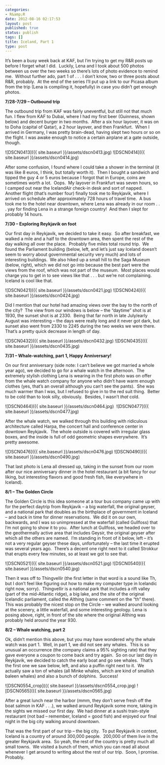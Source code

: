 ```yaml
---
categories:
- R&amp;R
date: 2012-08-16 02:17:53
layout: post
published: true
status: publish
tags: []
title: Iceland, Part 1
type: post
---
```


It’s been a busy week back at KAF, but I’m trying to get my R&R posts up
before I forget what I did.  Luckily, Lena and I took about 500 photos between
us over the two weeks so there’s lots of photo evidence to remind me.  Without
further ado, part 1 of . . . I don’t know, two or three posts about R&R,
probably.  At the end of the series I’ll put up a link to our Picasa album
from the trip (Lena is compiling it, hopefully) in case you didn’t get enough
photos.

**7/28-7/29 – Outbound trip**

The outbound trip from KAF was fairly uneventful, but still not that much fun.
I flew from KAF to Dubai, where I had my first beer (Guinness, shown below)
and decent burger in two months.  After a six hour layover, it was on to Doha
(capital of Qatar), a 2 hour layover, and then Frankfurt.  When I arrived in
Germany, I was pretty brain-dead, having slept two hours or so on the flight.
I was awake enough to notice a certain airplane at a gate outside, though.

![DSCN0413]({{ site.baseurl }}/assets/dscn0413.jpg) ![DSCN0414]({{
site.baseurl }}/assets/dscn0414.jpg)

After some confusion, I found where I could take a shower in the terminal (it
was like 8 euros, I think, but totally worth it).  Then I bought a sandwich
and tipped the guy 4 or 5 euros because I forgot that in Europe, coins are
sometimes worth a lot.  Oops.  My layover in Frankfurt was seven hours, so I
camped out near the IcelandAir check-in desk and sort of napped.  Another
flight (that’s number four) finally took me to Reykjavik, where I arrived on
schedule after approximately 728 hours of travel time.  A bus took me to the
hotel near downtown, where Lena was already in our room . . . yay for finding
Lena in a strange foreign country!  And then I slept for probably 14 hours.

**7/30 – Exploring Reykjavik on foot**

Our first day in Reykjavik, we decided to take it easy.  So after breakfast,
we walked a mile and a half to the downtown area, then spent the rest of the
day walking all over the place.  Probably five miles total round trip.  We
found the Parliament building (below, left, and let’s just say Iceland doesn’t
seem to worry about governmental security very much) and lots of interesting
buildings.  We also hiked up a small hill to the Saga Museum (below, right),
which we did not go into because the best part were the views from the roof,
which was not part of the museum.  Most places would charge you to get in to
see views like that . . . but we’re not complaining.  Iceland is cool like
that.

![DSCN0421]({{ site.baseurl }}/assets/dscn0421.jpg) ![DSCN0424]({{
site.baseurl }}/assets/dscn0424.jpg)

Did I mention that our hotel had amazing views over the bay to the north of
the city?  The view from our windows is below – the “daytime” shot is at 1930,
the sunset shot is at 2330.  Being that far north in late July/early August
was interesting – the days were really long and it never got dark, but sunset
also went from 2330 to 2245 during the two weeks we were there.  That’s a
pretty quick decrease in length of day.

![DSCN0432]({{ site.baseurl }}/assets/dscn0432.jpg) ![DSCN0435]({{
site.baseurl }}/assets/dscn0435.jpg)

**7/31 – Whale-watching, part 1, Happy Anniversary!**

On our first anniversary (side note: I can’t believe we got married a whole
year ago), we decided to go for a whale watch in the afternoon.  The extremely
stylish clothing Lena is wearing in the first photo was on offer from the
whale watch company for anyone who didn’t have warm enough clothes (yes,
that’s an overall although you can’t see the pants).  She was much warmer than
I was, but I refused to give in to the red suit thing.  Better to be cold than
to look silly, obviously.  Besides, I wasn’t _that_ cold.

![DSCN0464]({{ site.baseurl }}/assets/dscn0464.jpg)  ![DSCN0477]({{
site.baseurl }}/assets/dscn0477.jpg)

After the whale watch, we walked through this building with ridiculous
architecture called Harpa, the concert hall and conference center in downtown
Reykjavik.  The whole outside is covered with irregular glass boxes, and the
inside is full of odd geometric shapes everywhere.  It’s pretty awesome.

![DSCN0476]({{ site.baseurl }}/assets/dscn0476.jpg) ![DSCN0490]({{
site.baseurl }}/assets/dscn0490.jpg)

That last photo is Lena all dressed up, taking in the sunset from our room
after our nice anniversary dinner in the hotel restaurant (a bit fancy for our
liking, but interesting flavors and good fresh fish, like everywhere in
Iceland).

**8/1 – The Golden Circle**

The Golden Circle is this idea someone at a tour bus company came up with for
the perfect daytrip from Reykjavik – a big waterfall, the original geyser, and
a national park that doubles as the birthplace of government in Iceland – and
back in time for dinner reservations.  We did it on our own, backwards, and I
was so unimpressed at the waterfall (called Gullfoss) that I’m not going to
show it to you.  After lunch at Gullfoss, we headed over to the geothermally
active area that includes Geysir, the original geyser after which all the
others are named.  I’m standing in front of it below, left – it’s not a very
regular geyser these days, unfortunately – the last time it erupted was
several years ago.  There’s a decent one right next to it called Strokkur that
erupts every few minutes, so at least we got to see that.

![DSCN0521]({{ site.baseurl }}/assets/dscn0521.jpg) ![DSCN0540]({{
site.baseurl }}/assets/dscn0540.jpg)

Then it was off to Thingvellir (the first letter in that word is a sound like
Th, but I don’t feel like figuring out how to make my computer type in
Icelandic right now, sorry).  Thingvellir is a national park that includes a
rift valley (part of the mid-Atlantic ridge), a big lake, and the site of the
original Icelandic parliament, called the Althing (same comment on the “th”
there).  This was probably the nicest stop on the Circle – we walked around
looking at the scenery, a little waterfall, and some interesting geology.
Lena is posing above, right, in front of the site where the original Althing
was probably held around the year 930.

**8/2 – Whale watching, part 2**

Ok, didn’t mention this above, but you may have wondered why the whale watch
was part 1.  Well, in part 1, we did not see any whales.  This is so unusual
an occurrence (the company claims a 95% sighting rate) that they gave everyone
a coupon to come back and try again.  So on our last day in Reykjavik, we
decided to catch the early boat and go see whales.  That’s the first one we
saw below, left, and also a puffin right next to it.  We actually saw a ton of
whales (all Minke whales, which are kind of smallish baleen whales) and also a
bunch of dolphins.  Success!

![DSCN0554_crop]({{ site.baseurl }}/assets/dscn0554_crop.jpg) ![DSCN0565]({{
site.baseurl }}/assets/dscn0565.jpg)

After a great lunch near the harbor (mmm, they don’t serve fresh off the boat
salmon in KAF . . .), we walked around Reykjavik some more, taking in the
sights we missed our first day.  We had dinner at a sushi train-style
restaurant (not bad – remember, Iceland = good fish) and enjoyed our final
night in the big city walking around downtown.

That was the first part of our trip – the big city.  To put Reykjavik in
context, Iceland is a country of around 300,000 people.  200,000 of them live
in the greater Reykjavik area.  So yeah, the rest of the country is pretty
much all small towns.  We visited a bunch of them, which you can read all
about whenever I get around to writing about the rest of our trip.  Soon, I
promise.  Probably.